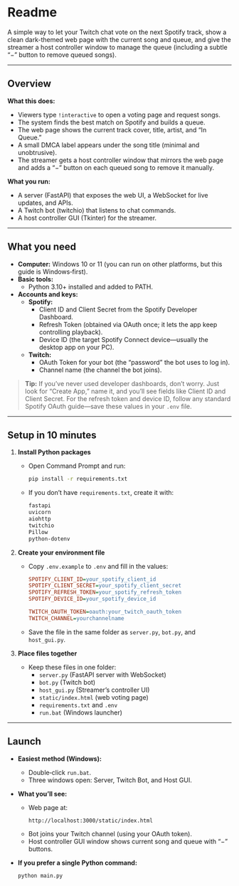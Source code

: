 # Readme

A simple way to let your Twitch chat vote on the next Spotify track, show a clean dark-themed web page with the current song and queue, and give the streamer a host controller window to manage the queue (including a subtle “−” button to remove queued songs).

---

## Overview

**What this does:**
- Viewers type `!interactive` to open a voting page and request songs.
- The system finds the best match on Spotify and builds a queue.
- The web page shows the current track cover, title, artist, and “In Queue.”
- A small DMCA label appears under the song title (minimal and unobtrusive).
- The streamer gets a host controller window that mirrors the web page and adds a “−” button on each queued song to remove it manually.

**What you run:**
- A server (FastAPI) that exposes the web UI, a WebSocket for live updates, and APIs.
- A Twitch bot (twitchio) that listens to chat commands.
- A host controller GUI (Tkinter) for the streamer.

---

## What you need

- **Computer:** Windows 10 or 11 (you can run on other platforms, but this guide is Windows‑first).
- **Basic tools:**
  - Python 3.10+ installed and added to PATH.
- **Accounts and keys:**
  - **Spotify:**
    - Client ID and Client Secret from the Spotify Developer Dashboard.
    - Refresh Token (obtained via OAuth once; it lets the app keep controlling playback).
    - Device ID (the target Spotify Connect device—usually the desktop app on your PC).
  - **Twitch:**
    - OAuth Token for your bot (the “password” the bot uses to log in).
    - Channel name (the channel the bot joins).

> **Tip:** If you’ve never used developer dashboards, don’t worry. Just look for “Create App,” name it, and you’ll see fields like Client ID and Client Secret. For the refresh token and device ID, follow any standard Spotify OAuth guide—save these values in your `.env` file.

---

## Setup in 10 minutes

1. **Install Python packages**
   - Open Command Prompt and run:
     ```bash
     pip install -r requirements.txt
     ```

   - If you don’t have `requirements.txt`, create it with:
     ```txt
     fastapi
     uvicorn
     aiohttp
     twitchio
     Pillow
     python-dotenv
     ```

2. **Create your environment file**
   - Copy `.env.example` to `.env` and fill in the values:
     ```ini
     SPOTIFY_CLIENT_ID=your_spotify_client_id
     SPOTIFY_CLIENT_SECRET=your_spotify_client_secret
     SPOTIFY_REFRESH_TOKEN=your_spotify_refresh_token
     SPOTIFY_DEVICE_ID=your_spotify_device_id

     TWITCH_OAUTH_TOKEN=oauth:your_twitch_oauth_token
     TWITCH_CHANNEL=yourchannelname
     ```
   - Save the file in the same folder as `server.py`, `bot.py`, and `host_gui.py`.

3. **Place files together**
   - Keep these files in one folder:
     - `server.py` (FastAPI server with WebSocket)
     - `bot.py` (Twitch bot)
     - `host_gui.py` (Streamer’s controller UI)
     - `static/index.html` (web voting page)
     - `requirements.txt` and `.env`
     - `run.bat` (Windows launcher)

---

## Launch

- **Easiest method (Windows):**
  - Double‑click `run.bat`.
  - Three windows open: Server, Twitch Bot, and Host GUI.

- **What you’ll see:**
  - Web page at:
    ```
    http://localhost:3000/static/index.html
    ```
  - Bot joins your Twitch channel (using your OAuth token).
  - Host controller GUI window shows current song and queue with “−” buttons.

- **If you prefer a single Python command:**
  ```bash
  python main.py
